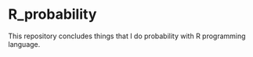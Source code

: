 # R_probability
This repository concludes things that I do probability with R programming language.
